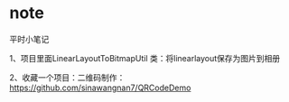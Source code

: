 # note
平时小笔记

1、项目里面LinearLayoutToBitmapUtil 类：将linearlayout保存为图片到相册

2、收藏一个项目：二维码制作：https://github.com/sinawangnan7/QRCodeDemo
